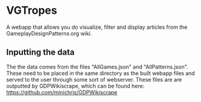 # VGTropes
A webapp that allows you do visualize, filter and display articles from the GameplayDesignPatterns.org wiki.

## Inputting the data
The the data comes from the files "AllGames.json" and "AllPatterns.json". These need to be placed in the same directory as the built webapp files and served to the user through some sort of webserver. These files are are outputted by GDPWikiscrape, which can be found here: https://github.com/minichris/GDPWikiscrape